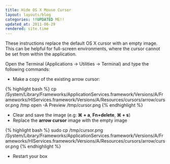 ```yaml
---
title: Hide OS X Mouse Cursor
layout: layouts/blog
categories: !!UPDATED ME!!
updated_at: 2011-06-29
rendered: site.time
---
```


These instructions replace the default OS X cursor with an empty image.
This can be helpful for full-screen environments, where the cursor
cannot be set from within the application.

Open the Terminal (Applications -> Utilities -> Terminal) and type the
following commands:

* Make a copy of the existing arrow cursor:

{% highlight bash %}
cp /System/Library/Frameworks/ApplicationServices.framework/Versions/A/Frameworks/HIServices.framework/Versions/A/Resources/cursors/arrow/cursor.png /tmp
open -A Preview /tmp/cursor.png
{% endhighlight %}

* Clear and save the image (e.g: __⌘ + a__, __Fn+delete__, __⌘ + s__)
* Replace the __arrow cursor__ image with the empty image

{% highlight bash %}
sudo cp /tmp/cursor.png /System/Library/Frameworks/ApplicationServices.framework/Versions/A/Frameworks/HIServices.framework/Versions/A/Resources/cursors/arrow/cursor.png
{% endhighlight %}

* Restart your box

